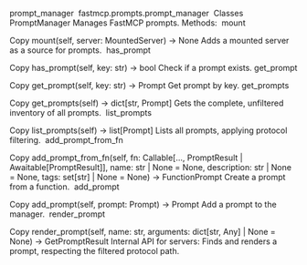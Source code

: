 prompt_manager
​
fastmcp.prompts.prompt_manager
​
Classes
​
PromptManager 
Manages FastMCP prompts.
Methods:
​
mount 

Copy
mount(self, server: MountedServer) -> None
Adds a mounted server as a source for prompts.
​
has_prompt 

Copy
has_prompt(self, key: str) -> bool
Check if a prompt exists.
​
get_prompt 

Copy
get_prompt(self, key: str) -> Prompt
Get prompt by key.
​
get_prompts 

Copy
get_prompts(self) -> dict[str, Prompt]
Gets the complete, unfiltered inventory of all prompts.
​
list_prompts 

Copy
list_prompts(self) -> list[Prompt]
Lists all prompts, applying protocol filtering.
​
add_prompt_from_fn 

Copy
add_prompt_from_fn(self, fn: Callable[..., PromptResult | Awaitable[PromptResult]], name: str | None = None, description: str | None = None, tags: set[str] | None = None) -> FunctionPrompt
Create a prompt from a function.
​
add_prompt 

Copy
add_prompt(self, prompt: Prompt) -> Prompt
Add a prompt to the manager.
​
render_prompt 

Copy
render_prompt(self, name: str, arguments: dict[str, Any] | None = None) -> GetPromptResult
Internal API for servers: Finds and renders a prompt, respecting the filtered protocol path.